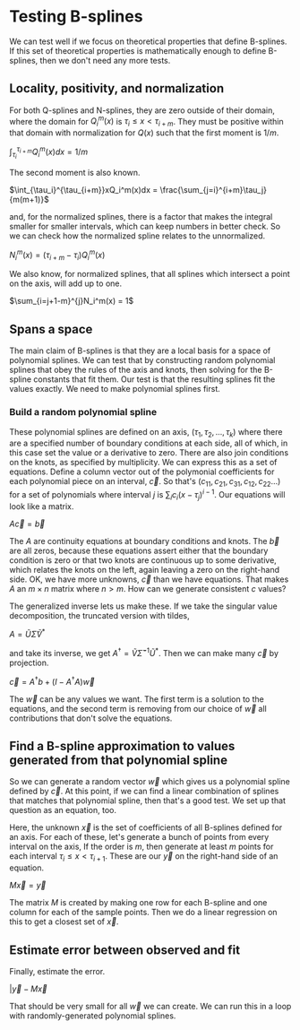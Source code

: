 # Testing B-splines

We can test well if we focus on theoretical properties that define B-splines. If this set of theoretical properties is mathematically enough to define B-splines, then we don't need any more tests.

## Locality, positivity, and normalization

For both Q-splines and N-splines, they are zero outside of their domain, where the domain for $Q_i^m(x)$ is $\tau_i \le x < \tau_{i+m}$. They must be positive within that domain with normalization for $Q(x)$ such that the first moment is $1/m$.

$\int_{\tau_i}^{\tau_{i+m}}Q_i^m(x)dx = 1/m$

The second moment is also known.

$\int_{\tau_i}^{\tau_{i+m}}xQ_i^m(x)dx = \frac{\sum_{j=i}^{i+m}\tau_j}{m(m+1)}$

and, for the normalized splines, there is a factor that makes the integral smaller for smaller intervals, which can keep numbers in better check. So we can check how the normalized spline relates to the unnormalized.

$N_i^m(x)=(\tau_{i+m}-\tau_i)Q_i^m(x)$

We also know, for normalized splines, that all splines which intersect a point on the axis, will add up to one.

$\sum_{i=j+1-m}^{j}N_i^m(x) = 1$


## Spans a space

The main claim of B-splines is that they are a local basis for a space of polynomial splines. We can test that by constructing random polynomial splines that obey the rules of the axis and knots, then solving for the B-spline constants that fit them. Our test is that the resulting splines fit the values exactly. We need to make polynomial splines first.

### Build a random polynomial spline

These polynomial splines are defined on an axis, $(\tau_1, \tau_2,\ldots,\tau_k)$ where there are a specified number of boundary conditions at each side, all of which, in this case set the value or a derivative to zero. There are also join conditions on the knots, as specified by multiplicity. We can express this as a set of equations. Define a column vector out of the polymonial coefficients for each polynomial piece on an interval, $\vec{c}$. So that's $(c_{11}, c_{21}, c_{31}, c_{12}, c_{22}\ldots)$ for a set of polynomials where interval $j$ is $\sum_i c_i (x-\tau_j)^{i-1}$. Our equations will look like a matrix.

$A\vec{c} = \vec{b}$

The $A$ are continuity equations at boundary conditions and knots. The $\vec{b}$ are all zeros, because these equations assert either that the boundary condition is zero or that two knots are continuous up to some derivative, which relates the knots on the left, again leaving a zero on the right-hand side. OK, we have more unknowns, $\vec{c}$ than we have equations. That makes $A$ an $m\times n$ matrix where $n>m$. How can we generate consistent $c$ values?

The generalized inverse lets us make these. If we take the singular value decomposition, the truncated version with tildes,

$A=\tilde{U}\tilde{\Sigma}\tilde{V}^*$

and take its inverse, we get $A^{\dag}=\tilde{V}\tilde{\Sigma}^{-1}\tilde{U}^*$. Then we can make many $\vec{c}$ by projection.

$\vec{c}=A^{\dag}b + (I-A^{\dag}A)\vec{w}$

The $\vec{w}$ can be any values we want. The first term is a solution to the equations, and the second term is removing from our choice of $\vec{w}$ all contributions that don't solve the equations.

## Find a B-spline approximation to values generated from that polynomial spline

So we can generate a random vector $\vec{w}$ which gives us a polynomial spline defined by $\vec{c}$. At this point, if we can find a linear combination of splines that matches that polynomial spline, then that's a good test. We set up that question as an equation, too.

Here, the unknown $\vec{x}$ is the set of coefficients of all B-splines defined for an axis. For each of these, let's generate a bunch of points from every interval on the axis, If the order is $m$, then generate at least $m$ points for each interval $\tau_i \le x < \tau_{i+1}$. These are our $\vec{y}$ on the right-hand side of an equation.

$M\vec{x}=\vec{y}$

The matrix $M$ is created by making one row for each B-spline and one column for each of the sample points. Then we do a linear regression on this to get a closest set of $\vec{x}$.

## Estimate error between observed and fit

Finally, estimate the error.

$|\vec{y}-M\vec{x}$

That should be very small for all $\vec{w}$ we can create. We can run this in a loop with randomly-generated polynomial splines.
